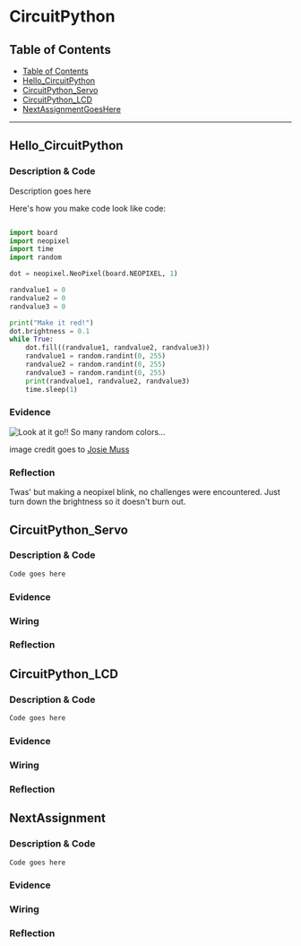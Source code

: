 # CircuitPython

## Table of Contents
* [Table of Contents](#TableOfContents)
* [Hello_CircuitPython](#Hello_CircuitPython)
* [CircuitPython_Servo](#CircuitPython_Servo)
* [CircuitPython_LCD](#CircuitPython_LCD)
* [NextAssignmentGoesHere](#NextAssignment)
---

## Hello_CircuitPython

### Description & Code
Description goes here

Here's how you make code look like code:

```python

import board
import neopixel
import time
import random

dot = neopixel.NeoPixel(board.NEOPIXEL, 1)

randvalue1 = 0
randvalue2 = 0
randvalue3 = 0

print("Make it red!")
dot.brightness = 0.1
while True:
    dot.fill((randvalue1, randvalue2, randvalue3))
    randvalue1 = random.randint(0, 255)
    randvalue2 = random.randint(0, 255)
    randvalue3 = random.randint(0, 255)
    print(randvalue1, randvalue2, randvalue3)
    time.sleep(1)
```


### Evidence
![Look at it go!! So many random colors...](https://github.com/jmuss07/Circuit-Python/blob/main/Images/Random_Color.gif?raw=true)

image credit goes to [Josie Muss](https://github.com/jmuss07/Circuit-Python)

### Reflection
Twas' but making a neopixel blink, no challenges were encountered. Just turn down the brightness so it doesn't burn out.




## CircuitPython_Servo

### Description & Code

```python
Code goes here

```

### Evidence

### Wiring

### Reflection




## CircuitPython_LCD

### Description & Code

```python
Code goes here

```

### Evidence

### Wiring

### Reflection





## NextAssignment

### Description & Code

```python
Code goes here

```

### Evidence

### Wiring

### Reflection

